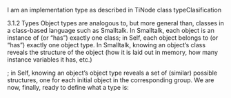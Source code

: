 I am an implementation type as described in TiNode class typeClasification


3.1.2 Types
Object types are analogous to, but more general than, classes in a class-based language such as Smalltalk. In Smalltalk, each object is an instance of (or “has”) exactly one class; in Self, each object belongs to (or “has”) exactly one object type. In Smalltalk, knowing an object’s class reveals the structure of the object
 (how it is laid out in memory, how many instance variables it has, etc.)

; in Self, knowing an object’s object type reveals a set of (similar) possible structures, one for each initial object in the corresponding group. We are now, finally, ready to define what a type is:
